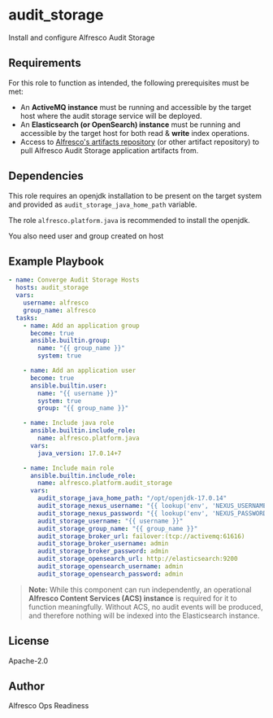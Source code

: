 # audit_storage

Install and configure Alfresco Audit Storage

## Requirements

For this role to function as intended, the following prerequisites must be met:

* An **ActiveMQ instance** must be running and accessible by the target host
  where the audit storage service will be deployed.
* An **Elasticsearch (or OpenSearch) instance** must be running and accessible
  by the target host for both read & **write** index operations.
* Access to [Alfresco's artifacts repository](https://nexus.alfresco.com/nexus)
  (or other artifact repository) to pull Alfresco Audit Storage application artifacts from.

## Dependencies

This role requires an openjdk installation to be present on the target system
and provided as `audit_storage_java_home_path` variable.

The role `alfresco.platform.java` is recommended to install the openjdk.

You also need user and group created on host

## Example Playbook

```yaml
- name: Converge Audit Storage Hosts
  hosts: audit_storage
  vars:
    username: alfresco
    group_name: alfresco
  tasks:
    - name: Add an application group
      become: true
      ansible.builtin.group:
        name: "{{ group_name }}"
        system: true

    - name: Add an application user
      become: true
      ansible.builtin.user:
        name: "{{ username }}"
        system: true
        group: "{{ group_name }}"

    - name: Include java role
      ansible.builtin.include_role:
        name: alfresco.platform.java
      vars:
        java_version: 17.0.14+7

    - name: Include main role
      ansible.builtin.include_role:
        name: alfresco.platform.audit_storage
      vars:
        audit_storage_java_home_path: "/opt/openjdk-17.0.14"
        audit_storage_nexus_username: "{{ lookup('env', 'NEXUS_USERNAME') }}"
        audit_storage_nexus_password: "{{ lookup('env', 'NEXUS_PASSWORD') }}"
        audit_storage_username: "{{ username }}"
        audit_storage_group_name: "{{ group_name }}"
        audit_storage_broker_url: failover:(tcp://activemq:61616)
        audit_storage_broker_username: admin
        audit_storage_broker_password: admin
        audit_storage_opensearch_url: http://elasticsearch:9200
        audit_storage_opensearch_username: admin
        audit_storage_opensearch_password: admin

```

> **Note:** While this component can run independently, an operational
> **Alfresco Content Services (ACS) instance** is required for it to function
> meaningfully. Without ACS, no audit events will be produced, and therefore
> nothing will be indexed into the Elasticsearch instance.

## License

Apache-2.0

## Author

Alfresco Ops Readiness
